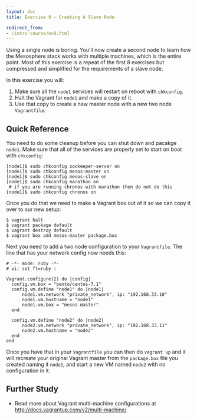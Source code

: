 ```yaml
---
layout: doc
title: Exercise 9 – Creating A Slave Node

redirect_from:
- /intro-course/ex9.html
---
```


Using a single node is boring.  You'll now create a second node to learn how the Mesosphere stack
works with multiple machines, which is the entire point.  Most of this exercise is a repeat of
the first 8 exercises but compressed and simplified for the requirements of a slave node.

In this exercise you will:

1. Make sure all the ``node1`` services will restart on reboot with ``chkconfig``.
2. Halt the Vagrant for ``node1`` and make a copy of it.
3. Use that copy to create a new master node with a new two node ``Vagrantfile``.


<!-- Video Lecture
-------------

{% mesos_video Mesos-Intro-Lecture-9 %} -->


Quick Reference
---------------

You need to do some cleanup before you can shut down and pacakge ``node1``.  Make sure that all of the services are
properly set to start on boot with ``chkconfig``:

```
[node1]$ sudo chkconfig zookeeper-server on
[node1]$ sudo chkconfig mesos-master on
[node1]$ sudo chkconfig mesos-slave on
[node1]$ sudo chkconfig marathon on
 # if you are running chronos with marathon then do not do this
[node1]$ sudo chkconfig chronos on
```

Once you do that we need to make a Vagrant box out of it so we can copy it over to our new setup:

```
$ vagrant halt
$ vagrant package default
$ vagrant destroy default
$ vagrant box add mesos-master package.box
```


Next you need to add a two node configuration to your ``Vagrantfile``.  The line that has your network config now needs this:

```
# -*- mode: ruby -*-
# vi: set ft=ruby :

Vagrant.configure(2) do |config|
  config.vm.box = "bento/centos-7.1"
  config.vm.define "node1" do |node1|
      node1.vm.network "private_network", ip: "192.168.33.10"
      node1.vm.hostname = "node1"
      node1.vm.box = "mesos-master"
  end

  config.vm.define "node2" do |node2|
      node2.vm.network "private_network", ip: "192.168.33.11"
      node2.vm.hostname = "node2"
  end
end
```


Once you have that in your ``Vagrantfile`` you can then do ``vagrant up`` and it will recreate your original Vagrant master from the ``package.box`` file you created naming it ``node1``, and start a new VM named ``node2`` with no configuration in it.

Further Study
-------------

* Read more about Vagrant multi-machine configurations at http://docs.vagrantup.com/v2/multi-machine/


